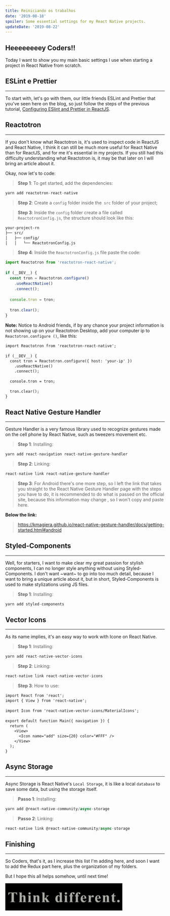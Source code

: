 ```yaml
---
title: Reiniciando os trabalhos
date: '2019-08-18'
spoiler: Some essential settings for my React Native projects.
updateDate: '2019-08-22'
---
```


## Heeeeeeeey Coders!!

Today I want to show you my main basic settings I use when starting a project in React Native from scratch.

## ESLint e Prettier
---

To start with, let's go with them, our little friends ESLint and Prettier that you've seen here on the blog, so just follow the steps of the previous tutorial, [Configuring ESlint and Prettier in ReactJS](https://henriquetavares.com/setting-eslint-on-reactjs).

## Reactotron
---

If you don't know what Reactotron is, it's used to inspect code in ReactJS and React Native, I think it can still be much more useful for React Native than for ReactJS, and for me it's essential in my projects. If you still had this difficulty understanding what Reactotron is, it may be that later on I will bring an article about it.

Okay, now let's to code:

> **Step 1**: To get started, add the dependencies:

```jsx
yarn add reactotron-react-native
```

> **Step 2**: Create a `config` folder inside the` src` folder of your project;

> **Step 3**: Inside the `config` folder create a file called` ReactotronConfig.js`, the structure should look like this:

```
your-project-rn
├── src/
│   ├── config/
│   │   └── ReactotronConfig.js
```
> **Step 4**: Inside the `ReactotronConfig.js` file paste the code:

```jsx
import Reactotron from 'reactotron-react-native';

if (__DEV__) {
  const tron = Reactotron.configure()
    .useReactNative()
    .connect();

  console.tron = tron;

  tron.clear();
}
```
**Note:** Notice to Android friends, if by any chance your project information is not showing up on your Reactotron Desktop, add your computer ip to `Reactotron.configure ()`, like this:

```jsx{4}
import Reactotron from 'reactotron-react-native';

if (__DEV__) {
  const tron = Reactotron.configure({ host: 'your-ip' })
    .useReactNative()
    .connect();

  console.tron = tron;

  tron.clear();
}
```

## React Native Gesture Handler
---

Gesture Handler is a very famous library used to recognize gestures made on the cell phone by React Native, such as tweezers movement etc.

> **Step 1**: Installing:

```jsx
yarn add react-navigation react-native-gesture-handler
```

> **Step 2**: Linking:

```jsx
react-native link react-native-gesture-handler
```

> **Step 3**: For Android there's one more step, so I left the link that takes you straight to the React Native Gesture Handler page with the steps you have to do, it is recommended to do what is passed on the official site, because this information may change , so I won't copy and paste here.

**Below the link:**

> https://kmagiera.github.io/react-native-gesture-handler/docs/getting-started.html#android

## Styled-Components
---
Well, for starters, I want to make clear my great passion for stylish components, I can no longer style anything without using Styled-Components. I don't want ~want~ to go into too much detail, because I want to bring a unique article about it, but in short, Styled-Components is used to make stylizations using JS files.

> **Step 1**: Installing:

```jsx
yarn add styled-components
```

## Vector Icons
---
As its name implies, it's an easy way to work with Icone on React Native.

> **Step 1**: Installing:

```jsx
yarn add react-native-vector-icons
```

> **Step 2**: Linking:

```jsx
react-native link react-native-vector-icons
```

>**Step 3**: How to use:

```jsx{4,9}
import React from 'react';
import { View } from 'react-native';

import Icon from 'react-native-vector-icons/MaterialIcons';

export default function Main({ navigation }) {
  return (
    <View>
      <Icon name="add" size={20} color="#FFF" />
    </View>
  );
}
```

## Async Storage
---

Async Storage is React Native's `Local Storage`, it is like a local `database` to save some data, but using the storage itself.

> **Passo 1**: Installing:

```jsx
yarn add @react-native-community/async-storage
```

> **Passo 2**: Linking:

```jsx
react-native link @react-native-community/async-storage
```
## Finishing
---
So Coders, that's it, as I increase this list I'm adding here, and soon I want to add the Redux part here, plus the organization of my folders.

But I hope this all helps somehow, until next time!

![think-different](./think.gif)
